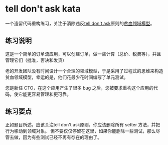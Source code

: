 # tell don't ask kata
一个遗留代码重构练习，关注于消除违反[tell don't ask](https://pragprog.com/articles/tell-dont-ask)原则的[贫血领域模型](https://martinfowler.com/bliki/AnemicDomainModel.html)。
## 练习说明
这是一个简单的订单流应用，可以创建订单，做一些计算（总价、税费等），并且管理它们（批准，否决和发货）

老的开发团队没有时间设计一个合理的领域模型，于是采用了过程式的思维来构造贫血领域模型，幸运的是，他们花最少花时间编写了单元测试。

您是新任 CTO，在这个应用产生了很多 bug 之后，您被要求重构这个应用的代码，使它能更容易管理和更可靠。

## 练习要点
正如题目所述，应该关注tell don't ask原则，你应该删除所有 setter 方法，并把行为移动到领域对象。
但不要仅仅停留在这里，如果你能删除一些测试，那么尽管去做，因为有些测试已经不再有存在的理由了。
